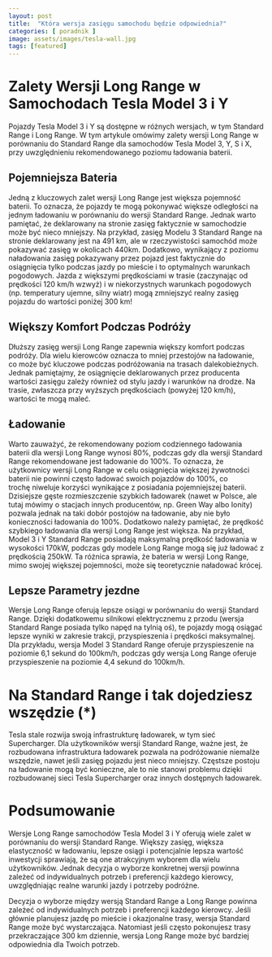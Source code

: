 ```yaml
---
layout: post
title:  "Która wersja zasięgu samochodu będzie odpowiednia?"
categories: [ poradnik ]
image: assets/images/tesla-wall.jpg
tags: [featured]
---
```

# Zalety Wersji Long Range w Samochodach Tesla Model 3 i Y

Pojazdy Tesla Model 3 i Y są dostępne w różnych wersjach, w tym Standard Range i Long Range. W tym artykule omówimy zalety wersji Long Range w porównaniu do Standard Range dla samochodów Tesla Model 3, Y, S i X, przy uwzględnieniu rekomendowanego poziomu ładowania baterii.

## Pojemniejsza Bateria

Jedną z kluczowych zalet wersji Long Range jest większa pojemność baterii. To oznacza, że pojazdy te mogą pokonywać większe odległości na jednym ładowaniu w porównaniu do wersji Standard Range. Jednak warto pamiętać, że deklarowany na stronie zasięg faktycznie w samochodzie może być nieco mniejszy. Na przykład, zasięg Modelu 3 Standard Range na stronie deklarowany jest na 491 km, ale w rzeczywistości samochód może pokazywać zasięg w okolicach 440km. Dodatkowo, wynikający z poziomu naładowania zasięg pokazywany przez pojazd jest faktycznie do osiągnięcia tylko podczas jazdy po mieście i to optymalnych warunkach pogodowych. Jazda z większymi prędkościami w trasie (zaczynając od prędkości 120 km/h wzwyż) i w niekorzystnych warunkach pogodowych (np. temperatury ujemne, silny wiatr) mogą zmniejszyć realny zasięg pojazdu do wartości poniżej 300 km!

## Większy Komfort Podczas Podróży

Dłuższy zasięg wersji Long Range zapewnia większy komfort podczas podróży. Dla wielu kierowców oznacza to mniej przestojów na ładowanie, co może być kluczowe podczas podróżowania na trasach dalekobieżnych. Jednak pamiętajmy, że osiągnięcie deklarowanych przez producenta wartości zasięgu zależy również od stylu jazdy i warunków na drodze. Na trasie, zwłaszcza przy wyższych prędkościach (powyżej 120 km/h), wartości te mogą maleć.

## Ładowanie

Warto zauważyć, że rekomendowany poziom codziennego ładowania baterii dla wersji Long Range wynosi 80%, podczas gdy dla wersji Standard Range rekomendowane jest ładowanie do 100%. To oznacza, że użytkownicy wersji Long Range w celu osiągnięcia większej żywotności baterii nie powinni często ładować swoich pojazdów do 100%, co trochę niweluje korzyści wynikające z posiadania pojemniejszej baterii. Dzisiejsze gęste rozmieszczenie szybkich ładowarek (nawet w Polsce, ale tutaj mówimy o stacjach innych producentów, np. Green Way albo Ionity) pozwala jednak na taki dobór postojów na ładowanie, aby nie było konieczności ładowania do 100%. 
Dodatkowo należy pamiętać, że prędkość szybkiego ładowania dla wersji Long Range jest większa. Na przykład, Model 3 i Y Standard Range posiadają maksymalną prędkość ładowania w wysokości 170kW, podczas gdy modele Long Range mogą się już ładować z prędkością 250kW. Ta różnica sprawia, że bateria w wersji Long Range, mimo swojej większej pojemności, może się teoretycznie naładować krócej.

## Lepsze Parametry jezdne

Wersje Long Range oferują lepsze osiągi w porównaniu do wersji Standard Range. Dzięki dodatkowemu silnikowi elektrycznemu z przodu (wersja Standard Range posiada tylko napęd na tylnią oś), te pojazdy mogą osiągać lepsze wyniki w zakresie trakcji, przyspieszenia i prędkości maksymalnej. Dla przykładu, wersja Model 3 Standard Range oferuje przyspieszenie na poziomie 6,1 sekund do 100km/h, podczas gdy wersja Long Range oferuje przyspieszenie na poziomie 4,4 sekund do 100km/h.

# Na Standard Range i tak dojedziesz wszędzie (*)

Tesla stale rozwija swoją infrastrukturę ładowarek, w tym sieć Supercharger. Dla użytkowników wersji Standard Range, ważne jest, że rozbudowana infrastruktura ładowarek pozwala na podróżowanie niemalże wszędzie, nawet jeśli zasięg pojazdu jest nieco mniejszy. Częstsze postoju na ładowanie mogą być konieczne, ale to nie stanowi problemu dzięki rozbudowanej sieci Tesla Supercharger oraz innych dostępnych ładowarek.

# Podsumowanie

Wersje Long Range samochodów Tesla Model 3 i Y oferują wiele zalet w porównaniu do wersji Standard Range. Większy zasięg, większa elastyczność w ładowaniu, lepsze osiągi i potencjalnie lepsza wartość inwestycji sprawiają, że są one atrakcyjnym wyborem dla wielu użytkowników. Jednak decyzja o wyborze konkretnej wersji powinna zależeć od indywidualnych potrzeb i preferencji każdego kierowcy, uwzględniając realne warunki jazdy i potrzeby podróżne.

Decyzja o wyborze między wersją Standard Range a Long Range powinna zależeć od indywidualnych potrzeb i preferencji każdego kierowcy. Jeśli głównie planujesz jazdę po mieście i okazjonalne trasy, wersja Standard Range może być wystarczająca. Natomiast jeśli często pokonujesz trasy przekraczające 300 km dziennie, wersja Long Range może być bardziej odpowiednia dla Twoich potrzeb.
